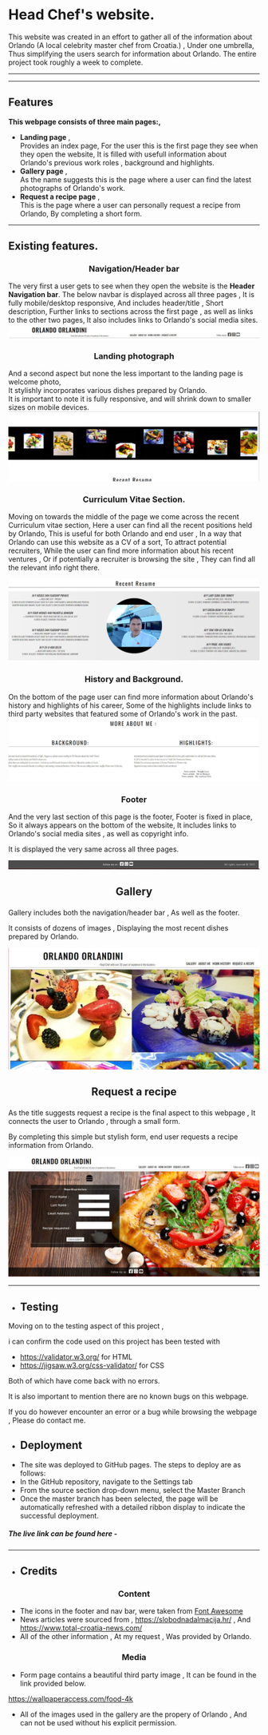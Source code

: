 # Head Chef's website.

This website was created in an effort to gather all of the information about Orlando (A local celebrity master chef from Croatia.) , Under one umbrella,  
Thus simplifying the users search for information about Orlando.
The entire project took roughly a week to complete.
***




***
## Features

__This webpage consists of three main pages:,__
*  __Landing page__ ,  
 Provides an index page, For the user this is the first page they see when they open the website, It is filled with usefull information about Orlando's previous work roles , background and highlights.
* __Gallery page__ ,  
 As the name suggests this is the page where a user can find the latest photographs of Orlando's work.
* __Request a recipe page__ ,   
 This is the page where a user can personally request a recipe from Orlando, By completing a short form.

 *** 

 ## Existing features.

### <p style="text-align: center;">Navigation/Header bar</p>
The very first a user gets to see when they open the website is the __Header Navigation bar__.
The below navbar is displayed across all three pages , It is fully mobile/desktop responsive, And includes header/title , Short description, Further links to sections across the first page , as well as links to the other two pages, It also includes links to Orlando's social media sites.
![Nav bar](/images/Orlando_navbar.JPG)

 ### <p style="text-align: center;">Landing photograph</p>
And a second aspect but none the less important to the landing page is welcome photo,  
It stylishly incorporates various dishes prepared by Orlando.  
It is important to note it is fully responsive, and will shrink down to smaller sizes on mobile devices.
![Welcome photo](/images/photo_orlando.JPG)

### <p style="text-align: center;"> Curriculum Vitae Section.</p>

Moving on towards the middle of the page we come across the recent Curriculum vitae section, Here a user can find all the recent positions held by Orlando, This is useful for both Orlando and end user , In a way that Orlando can use this website as a CV of a sort, To attract potential recruiters, While the user can find more information about his recent ventures , Or if potentially a recruiter is browsing the site , They can find all the relevant info right there.

![Curriculum vitae](/images/orlando_recent_positions.JPG)

### <p style="text-align: center;">History and Background.</p>

On the bottom of the page user can find more information about Orlando's history and highlights of his career, Some of the highlights include links to third party websites that featured some of Orlando's work in the past.
![History](/images/more_about_me.JPG)


 ### <p style="text-align: center;">Footer</p>

And the very last section of this page is the footer, Footer is fixed in place, So it always appears on the bottom of the website, It includes links to Orlando's social media sites , as well as copyright info. 

It is displayed the very same across all three pages.

![footer](/images/footer.JPG)


## <p style="text-align: center;">Gallery</p>

Gallery includes both the navigation/header bar , As well as the footer.

It consists of dozens of images , Displaying the most recent dishes prepared by Orlando.

![Gallery](/images/orlando_gallery.JPG)



## <p style="text-align: center;">Request a recipe</p>

As the title suggests request a recipe is the final aspect to this webpage , It connects the user to Orlando , through a small form.

By completing this simple but stylish form, end user requests a recipe information from Orlando.

![Form](/images/orlando_request_a_recipe.JPG)


***


* ## Testing

Moving on to the testing aspect of this project , 

i can confirm the code used on this project has been tested with 

- https://validator.w3.org/ for HTML
- https://jigsaw.w3.org/css-validator/ for CSS

Both of which have come back with no errors.

It is also important to mention there are no known bugs on this webpage.

If you do however encounter an error or a bug while browsing the webpage , Please do contact me.

* ## Deployment

- The site was deployed to GitHub pages. The steps to deploy are as follows:
- In the GitHub repository, navigate to the Settings tab 
- From the source section drop-down menu, select the Master Branch
- Once the master branch has been selected, the page will be automatically refreshed with a detailed ribbon display to indicate the successful deployment. 

##### The live link can be found here -

*** 

* ## Credits


### <p style="text-align: center;">Content</p>

- The icons in the footer and nav bar, were taken from [Font Awesome](https://fontawesome.com/)
- News articles were sourced from , https://slobodnadalmacija.hr/ , And   
https://www.total-croatia-news.com/
- All of the other information , At my request , Was provided by Orlando.


### <p style="text-align: center;">Media</p>


- Form page contains a beautiful third party image , It can be found in the link provided below.

https://wallpaperaccess.com/food-4k

- All of the images used in the gallery are the propery of Orlando , And can not be used without his explicit permission.




